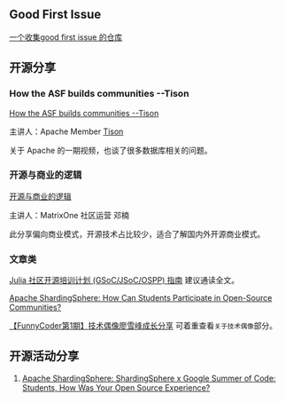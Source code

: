 ## Good First Issue

[一个收集good first issue 的仓库](https://github.com/deepsourcelabs/good-first-issue)

## 开源分享

### How the ASF builds communities --Tison

[How the ASF builds communities --Tison](https://www.bilibili.com/video/BV1ya411i7qr)

主讲人：Apache Member [Tison](https://github.com/tisonkun)

关于 Apache 的一期视频，也谈了很多数据库相关的问题。


### 开源与商业的逻辑

[开源与商业的逻辑](https://www.bilibili.com/video/BV1Av4y1T7AA)

主讲人：MatrixOne 社区运营 邓楠

此分享偏向商业模式，开源技术占比较少，适合了解国内外开源商业模式。

### 文章类

[Julia 社区开源培训计划 (GSoC/JSoC/OSPP) 指南](https://mp.weixin.qq.com/s/loB6AEOwxduLj2VSplk2NQ) 建议通读全文。

[Apache ShardingSphere: How Can Students Participate in Open-Source Communities?](https://medium.com/geekculture/how-can-students-participate-in-open-source-communities-ff30a08169ef)

[【FunnyCoder第1期】技术偶像廖雪峰成长分享](https://zhuanlan.zhihu.com/p/335029724) 可着重查看`关于技术偶像`部分。

## 开源活动分享

1. [Apache ShardingSphere: ShardingSphere x Google Summer of Code: Students, How Was Your Open Source Experience?](https://medium.com/nerd-for-tech/shardingsphere-x-google-summer-of-code-students-how-was-your-open-source-experience-cd1a635e8882)


